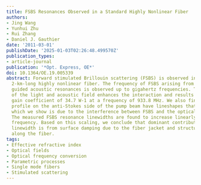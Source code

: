 ```yaml
---
title: FSBS Resonances Observed in a Standard Highly Nonlinear Fiber
authors:
- Jing Wang
- Yunhui Zhu
- Rui Zhang
- Daniel J. Gauthier
date: '2011-03-01'
publishDate: '2025-01-03T02:26:48.499570Z'
publication_types:
- article-journal
publication: '*Opt. Express, OE*'
doi: 10.1364/OE.19.005339
abstract: Forward stimulated Brillouin scattering (FSBS) is observed in a standard
  2-km-long highly nonlinear fiber. The frequency of FSBS arising from multiple radially
  guided acoustic resonances is observed up to gigahertz frequencies. The tight confinement
  of the light and acoustic field enhances the interaction and results in a large
  gain coefficient of 34.7 W-1 at a frequency of 933.8 MHz. We also find that the
  profile on the anti-Stokes side of the pump beam have lineshapes that are asymmetric,
  which we show is due to the interference between FSBS and the optical Kerr effect.
  The measured FSBS resonance linewidths are found to increase linearly with the acoustic
  frequency. Based on this scaling, we conclude that dominant contribution to the
  linewidth is from surface damping due to the fiber jacket and structural nonuniformities
  along the fiber.
tags:
- Effective refractive index
- Optical fields
- Optical frequency conversion
- Parametric processes
- Single mode fibers
- Stimulated scattering
---
```

